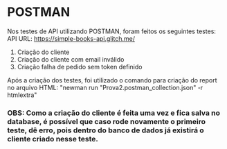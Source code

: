 # POSTMAN
Nos testes de API utilizando POSTMAN, foram feitos os seguintes testes:
API URL: https://simple-books-api.glitch.me/
1) Criação do cliente
2) Criação do cliente com email inválido
3) Criação falha de pedido sem token definido

Após a criação dos testes, foi utilizado o comando para criação do report no arquivo HTML: "newman run "Prova2.postman_collection.json" -r htmlextra"
### OBS: Como a criação do cliente é feita uma vez e fica salva no database, é possível que caso rode novamente o primeiro teste, dê erro, pois dentro do banco de dados já existirá o cliente criado nesse teste.
